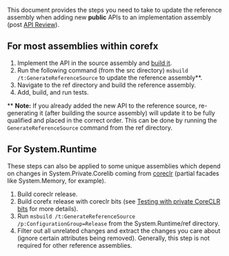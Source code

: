 This document provides the steps you need to take to update the reference assembly when adding new **public** APIs to an implementation assembly (post [API Review](https://github.com/dotnet/corefx/blob/master/Documentation/coding-guidelines/adding-api-guidelines.md)).

## For most assemblies within corefx
1) Implement the API in the source assembly and [build it](https://github.com/dotnet/corefx/blob/master/Documentation/project-docs/developer-guide.md#building-individual-libraries).
2) Run the following command (from the src directory) `msbuild /t:GenerateReferenceSource` to update the reference assembly**.
3) Navigate to the ref directory and build the reference assembly.
4) Add, build, and run tests.

** **Note:** If you already added the new API to the reference source, re-generating it (after building the source assembly) will update it to be fully qualified  and placed in the correct order. This can be done by running the `GenerateReferenceSource` command from the ref directory.

## For System.Runtime
These steps can also be applied to some unique assemblies which depend on changes in System.Private.Corelib coming from [coreclr](https://github.com/dotnet/coreclr) (partial facades like System.Memory, for example).
1) Build coreclr release.
2) Build corefx release with coreclr bits (see [Testing with private CoreCLR bits](https://github.com/dotnet/corefx/blob/master/Documentation/project-docs/developer-guide.md#testing-with-private-coreclr-bits) for more details).
3) Run `msbuild /t:GenerateReferenceSource /p:ConfigurationGroup=Release` from the System.Runtime/ref directory.
4) Filter out all unrelated changes and extract the changes you care about (ignore certain attributes being removed). Generally, this step is not required for other reference assemblies.